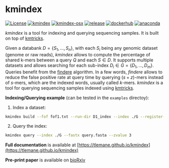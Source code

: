# kmindex

[![License](http://img.shields.io/:license-affero-blue.svg)](http://www.gnu.org/licenses/agpl-3.0.en.html)
[![kmindex](https://img.shields.io/github/actions/workflow/status/tlemane/kmindex/kmindex.yml?label=Linux)](https://github.com/tlemane/kmindex/actions/workflows/kmindex.yml)
[![kmindex-osx](https://img.shields.io/github/actions/workflow/status/tlemane/kmindex/kmindex-osx.yml?label=macOS)](https://github.com/tlemane/kmindex/actions/workflows/kmindex-osx.yml)
[![release](https://img.shields.io/github/v/release/tlemane/kmindex)](https://github.com/tlemane/kmindex/releases)
[![dockerhub](https://img.shields.io/docker/v/tlemane/kmindex?label=tlemane/kmindex&logo=docker)](https://hub.docker.com/r/tlemane/kmindex/)
[![anaconda](https://img.shields.io/conda/vn/tlemane/kmindex?color=green&label=tlemane%2Fkmindex&logo=anaconda)](https://anaconda.org/tlemane/kmindex)

*kmindex* is a tool for indexing and querying sequencing samples. It is built on top of [kmtricks](https://github.com/tlemane/kmtricks).

Given a databank $D = \{S_1, ..., S_n\}$, with each $S_i$ being any genomic dataset (genome or raw reads), *kmindex* allows to compute the percentage of shared k-mers between a query $Q$ and each $S \in D$. It supports multiple datasets and allows searching for each sub-index $D_i \in G = \{D_1,...,D_m\}$. Queries benefit from the [findere](https://github.com/lrobidou/findere) algorithm. In a few words, *findere* allows to reduce the false positive rate at query time by querying $(s+z)$-mers instead of $s$-mers, which are the indexed words, usually called $k$-mers.
*kmindex* is a tool for querying sequencing samples indexed using [kmtricks](https://github.com/tlemane/kmtricks).




**Indexing/Querying example** (can be tested in the `examples` directoy):

1. Index a dataset:
```bash
kmindex build --fof fof1.txt --run-dir D1_index --index ./G --register-as D --hard-min 2 --kmer-size 25 --nb-cell 1000000
```

2. Query the index:
```bash
kmindex query --index ./G --fastx query.fasta --zvalue 3
```

**Full documentation** is available at [https://tlemane.github.io/kmindex](https://tlemane.github.io/kmindex)

**Pre-print paper** is available on [bioRxiv](https://www.biorxiv.org/content/10.1101/2023.05.31.543043v3.abstract)
